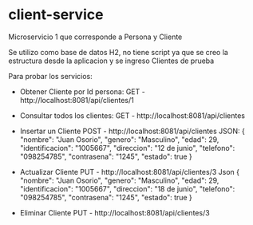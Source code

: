 # client-service
Microservicio 1 que corresponde a Persona y Cliente

Se utilizo como base de datos H2, no tiene script ya que se creo la estructura desde la aplicacion y se ingreso Clientes de prueba

Para probar los servicios:

- Obtener Cliente por Id persona:
GET - http://localhost:8081/api/clientes/1

- Consultar todos los clientes:
GET - http://localhost:8081/api/clientes

- Insertar un Cliente
POST - http://localhost:8081/api/clientes
JSON: 
{
    "nombre": "Juan Osorio",
    "genero": "Masculino",
    "edad": 29,
    "identificacion": "1005667",
    "direccion": "12 de junio",
    "telefono": "098254785",
    "contrasena": "1245",
    "estado": true
}

- Actualizar Cliente
PUT - http://localhost:8081/api/clientes/3
Json
{
    "nombre": "Juan Osorio",
    "genero": "Masculino",
    "edad": 29,
    "identificacion": "1005667",
    "direccion": "18 de junio",
    "telefono": "098254785",
    "contrasena": "1245",
    "estado": true
}

- Eliminar Cliente
PUT - http://localhost:8081/api/clientes/3



